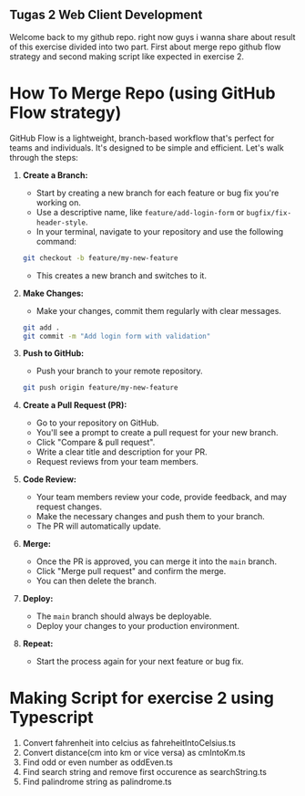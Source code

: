 ## Tugas 2 Web Client Development

Welcome back to my github repo. right now guys i wanna share about result of this exercise divided into two part. First about merge repo github flow strategy and second making script like expected in exercise 2.

# How To Merge Repo (using GitHub Flow strategy)

GitHub Flow is a lightweight, branch-based workflow that's perfect for teams and individuals. It's designed to be simple and efficient. Let's walk through the steps:

1.  **Create a Branch:**
    * Start by creating a new branch for each feature or bug fix you're working on.
    * Use a descriptive name, like `feature/add-login-form` or `bugfix/fix-header-style`.
    * In your terminal, navigate to your repository and use the following command:

    ```bash
    git checkout -b feature/my-new-feature
    ```

    * This creates a new branch and switches to it.

2.  **Make Changes:**
    * Make your changes, commit them regularly with clear messages.

    ```bash
    git add .
    git commit -m "Add login form with validation"
    ```

3.  **Push to GitHub:**
    * Push your branch to your remote repository.

    ```bash
    git push origin feature/my-new-feature
    ```

4.  **Create a Pull Request (PR):**
    * Go to your repository on GitHub.
    * You'll see a prompt to create a pull request for your new branch.
    * Click "Compare & pull request".
    * Write a clear title and description for your PR.
    * Request reviews from your team members.

5.  **Code Review:**
    * Your team members review your code, provide feedback, and may request changes.
    * Make the necessary changes and push them to your branch.
    * The PR will automatically update.

6.  **Merge:**
    * Once the PR is approved, you can merge it into the `main` branch.
    * Click "Merge pull request" and confirm the merge.
    * You can then delete the branch.

7.  **Deploy:**
    * The `main` branch should always be deployable.
    * Deploy your changes to your production environment.

8.  **Repeat:**
    * Start the process again for your next feature or bug fix.

# Making Script for exercise 2 using Typescript
1. Convert fahrenheit into celcius as fahreheitIntoCelsius.ts
2. Convert distance(cm into km or vice versa) as cmIntoKm.ts
3. Find odd or even number as oddEven.ts
4. Find search string and remove first occurence as searchString.ts
5. Find palindrome string as palindrome.ts
